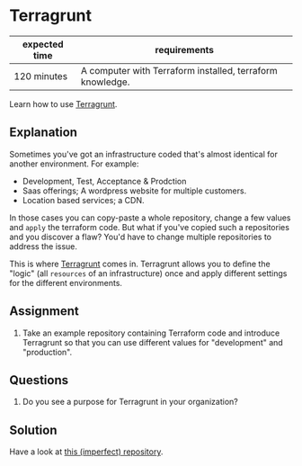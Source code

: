 # Terragrunt

|expected time|requirements                                             |
|-------------|---------------------------------------------------------|
|120 minutes  |A computer with Terraform installed, terraform knowledge.|

Learn how to use [Terragrunt](https://terragrunt.gruntwork.io/).

## Explanation

Sometimes you've got an infrastructure coded that's almost identical for another environment. For example:

- Development, Test, Acceptance & Prodction
- Saas offerings; A wordpress website for multiple customers.
- Location based services; a CDN.

In those cases you can copy-paste a whole repository, change a few values and `apply` the terraform code. But what if you've copied such a repositories and you discover a flaw? You'd have to change multiple repositories to address the issue.

This is where [Terragrunt](https://terragrunt.gruntwork.io/) comes in. Terragrunt allows you to define the "logic" (all `resources` of an infrastructure) once and apply different settings for the different environments.

## Assignment

1. Take an example repository containing Terraform code and introduce Terragrunt so that you can use different values for "development" and "production".

## Questions

1. Do you see a purpose for Terragrunt in your organization?

## Solution

Have a look at [this (imperfect) repository](https://github.com/robertdebock/terragrunt-demo).
